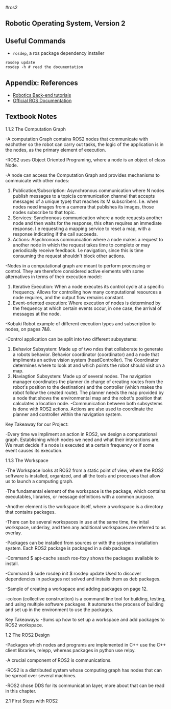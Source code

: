 #ros2

## Robotic Operating System, Version 2

## Useful Commands

- `rosdep`, a ros package dependency installer
```shell
rosdep update
rosdep -h # read the documentation
```




## Appendix: References

- [Robotics Back-end tutorials](https://roboticsbackend.com/category/ros2/)
- [Official ROS Documentation](https://docs.ros.org/en/humble/index.html)

## Textbook Notes

1.1.2 The Computation Graph

-A computation Graph contains ROS2 nodes that communicate with eachother so the robot can carry out tasks, the logic of the application is in the nodes, as the primary element of execution.

-ROS2 uses Object Oriented Programing, where a node is an object of class Node.

-A node can access the Computation Graph and provides mechanisms to commuicate with other nodes:
1) Publication/Subscription: Asynchronous communication where N nodes publish messages to a topic(a communication channel that accepts messages of a unique type) that reaches its M subscribers. I.e. when nodes need images from a camera that publishes its images, those nodes subscribe to that topic.
2) Services: Synchronous communication where a node requests another node and then waits for the response, this often requires an immediate response. I.e requesting a mapping service to reset a map, with a response indicating if the call succeeds. 
3) Actions: Asychronous communcation where a node makes a request to another node in which the request takes time to complete or may periodically receive feedback. I.e navigation, since this is time consuming the request shouldn't block other actions.

-Nodes in a computational graph are meant to perform processing or control. They are therefore considered active elements with some alternatives in terms of their execution model:
1) Iterative Execution: When a node executes its control cycle at a specific frequency. Allows for controlling how many computational resources a node requires, and the output flow remains constant.
2) Event-oriented execution: Where execution of nodes is determined by the frequency at which certain events occur, in one case, the arrival of messages at the node. 

-Kobuki Robot example of different execution types and subscription to nodes, on pages 7&8.

-Control application can be split into two different subsystems:
1) Behavior Subsystem: Made up of two ndes that collaborate to generate a robots behavior. Behavior coordinator (coordinator) and a node that impliments an active vision system (headController). The Coordinator determines where to look at and which points the robot should visit on a map.
2) Naviagtion Subsystem: Made up of several nodes. The navigation manager coordinates the planner (in charge of creating routes from the robot's position to the destination) and the controller (which makes the robot follow the created route). The planner needs the map provided by a node that shows the environmental map and the robot's position that calculates a location node.
-Communication between both subsystems is done with ROS2 actions. Actions are also used to coordinate the planner and controller within the navigation system.

Key Takeaway for our Project: 

-Every time we impliment an action in ROS2, we design a computational graph. Establishing which nodes we need and what their interactions are. We must decide if a node is executed at a certain frequency or if some event causes its execution.

1.1.3 The Workspace

-The Workspace looks at ROS2 from a static point of view, where the ROS2 software is installed, organized, and all the tools and processes that allow us to launch a computing graph. 

-The fundamental element of the workspace is the package, which contains executables, libraries, or message definitions with a common purpose. 

-Another element is the workspace itself, where a workspace is a directory that contains packages. 

-There can be several workspaces in use at the same time, the inital workspace, underlay, and then any additional workspaces are referred to as overlay. 

-Packages can be installed from sources or with the systems installation system. Each ROS2 package is packaged in a deb package.

-Command
$ apt-cache seach ros-foxy
shows the packages available to install.

-Command
$ sude rosdep init
$ rosdep update
Used to discover dependencies in packages not solved and installs them as deb packages.

-Sample of creating a workspace and adding packages on page 12.

-colcon (collective construction) is a command line tool for building, testing, and using multiple software packages. It automates the process of building and set up in the environment to use the packages. 

Key Takeaways:
-Sums up how to set up a workspace and add packages to ROS2 workspace.

1.2 The ROS2 Design

-Packages which nodes and programs are implemented in C++ use the C++ client libraries, relepp, whereas packages in python use relpy.

-A crucial component of ROS2 is communications.

-ROS2 is a distributed system whose computing graph has nodes that can be spread over several machines.

-ROS2 chose DDS for its communication layer, more about that can be read in this chapter.

2.1 First Steps with ROS2